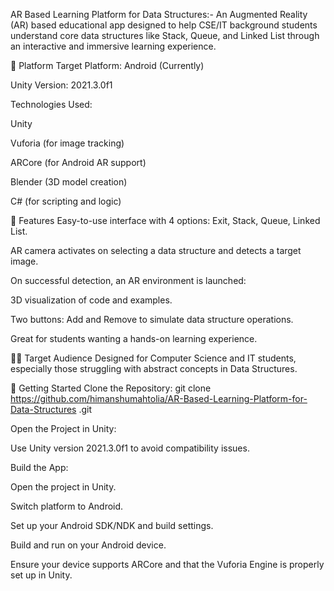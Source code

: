 AR Based Learning Platform for Data Structures:- 
An Augmented Reality (AR) based educational app designed to help CSE/IT background students understand core data structures like Stack, Queue, and Linked List through an interactive and immersive learning experience.

📱 Platform
Target Platform: Android (Currently)

Unity Version: 2021.3.0f1

Technologies Used:

Unity

Vuforia (for image tracking)

ARCore (for Android AR support)

Blender (3D model creation)

C# (for scripting and logic)

🧠 Features
Easy-to-use interface with 4 options: Exit, Stack, Queue, Linked List.

AR camera activates on selecting a data structure and detects a target image.

On successful detection, an AR environment is launched:

3D visualization of code and examples.

Two buttons: Add and Remove to simulate data structure operations.

Great for students wanting a hands-on learning experience.

👨‍🎓 Target Audience
Designed for Computer Science and IT students, especially those struggling with abstract concepts in Data Structures.

🚀 Getting Started
Clone the Repository:
git clone https://github.com/himanshumahtolia/AR-Based-Learning-Platform-for-Data-Structures
.git

Open the Project in Unity:

Use Unity version 2021.3.0f1 to avoid compatibility issues.

Build the App:

Open the project in Unity.

Switch platform to Android.

Set up your Android SDK/NDK and build settings.

Build and run on your Android device.

Ensure your device supports ARCore and that the Vuforia Engine is properly set up in Unity.
